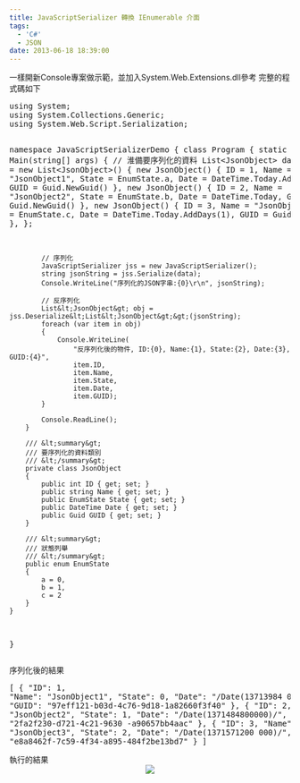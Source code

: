 ```yaml
---
title: JavaScriptSerializer 轉換 IEnumerable 介面
tags:
  - 'C#'
  - JSON
date: 2013-06-18 18:39:00
---
```


<div>一樣開新Console專案做示範，並加入System.Web.Extensions.dll參考
完整的程式碼如下</div><div><pre class="brush:csharp">using System;
using System.Collections.Generic;
using System.Web.Script.Serialization;

namespace JavaScriptSerializerDemo
{
    class Program
    {
        static void Main(string[] args)
        {
            // 淮備要序列化的資料
            List&lt;JsonObject&gt; data = new List&lt;JsonObject&gt;()
            {
                new JsonObject()
                {
                    ID = 1,
                    Name = "JsonObject1",
                    State = EnumState.a,
                    Date = DateTime.Today.AddDays(-1),
                    GUID = Guid.NewGuid()
                },
                new JsonObject()
                {
                    ID = 2,
                    Name = "JsonObject2",
                    State = EnumState.b,
                    Date = DateTime.Today,
                    GUID = Guid.NewGuid()
                },
                new JsonObject()
                {
                    ID = 3,
                    Name = "JsonObject3",
                    State = EnumState.c,
                    Date = DateTime.Today.AddDays(1),
                    GUID = Guid.NewGuid()
                },
            };

            // 序列化
            JavaScriptSerializer jss = new JavaScriptSerializer();
            string jsonString = jss.Serialize(data);
            Console.WriteLine("序列化的JSON字串:{0}\r\n", jsonString);

            // 反序列化
            List&lt;JsonObject&gt; obj = jss.Deserialize&lt;List&lt;JsonObject&gt;&gt;(jsonString);
            foreach (var item in obj)
            {
                Console.WriteLine(
                    "反序列化後的物件, ID:{0}, Name:{1}, State:{2}, Date:{3}, GUID:{4}",
                    item.ID,
                    item.Name,
                    item.State,
                    item.Date,
                    item.GUID);
            }

            Console.ReadLine();
        }

        /// &lt;summary&gt;
        /// 要序列化的資料類別
        /// &lt;/summary&gt;
        private class JsonObject
        {
            public int ID { get; set; }
            public string Name { get; set; }
            public EnumState State { get; set; }
            public DateTime Date { get; set; }
            public Guid GUID { get; set; }
        }

        /// &lt;summary&gt;
        /// 狀態列舉
        /// &lt;/summary&gt;
        public enum EnumState
        {
            a = 0,
            b = 1,
            c = 2
        }
    }
}
</pre></div><div>
序列化後的結果</div><div><pre class="brush:javascript">[
  {
    "ID": 1,
    "Name": "JsonObject1",
    "State": 0,
    "Date": "\/Date(13713984 00000)\/",
    "GUID": "97eff121-b03d-4c76-9d18-1a82660f3f40"
  },
  {
    "ID": 2,
    "Name": "JsonObject2",
    "State": 1,
    "Date": "\/Date(1371484800000)\/",
    "GUID": "2fa2f230-d721-4c21-9630 -a90657bb4aac"
  },
  {
    "ID": 3,
    "Name": "JsonObject3",
    "State": 2,
    "Date": "\/Date(1371571200 000)\/",
    "GUID": "e8a8462f-7c59-4f34-a895-484f2be13bd7"
  }
]</pre></div><div>執行的結果 </div><div class="separator" style="clear: both; text-align: center;">[![](http://1.bp.blogspot.com/-LNUNck-sUA4/UcA3p_YRqvI/AAAAAAAAAuQ/3cU_FdYALX8/s1600/03.Result02.png)](http://1.bp.blogspot.com/-LNUNck-sUA4/UcA3p_YRqvI/AAAAAAAAAuQ/3cU_FdYALX8/s1600/03.Result02.png)</div>